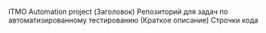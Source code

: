 ITMO Automation project (Заголовок)
Репозиторий для задач по автоматизированному тестированию (Краткое описание)
Строчки кода
